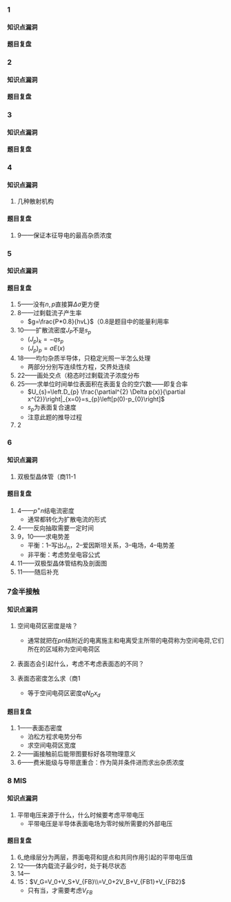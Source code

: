 ### 1

#### 知识点漏洞

#### 题目复盘

### 2

#### 知识点漏洞

#### 题目复盘

### 3

#### 知识点漏洞

#### 题目复盘

### 4

#### 知识点漏洞

1. 几种散射机构

#### 题目复盘

1. 9——保证本征导电的最高杂质浓度

### 5

#### 知识点漏洞

#### 题目复盘

1. 5——没有$n,p$直接算$\Delta \sigma$更方便
2. 8——过剩载流子产生率
   + $g=\frac{P*0.8}{hvL}$（0.8是题目中的能量利用率
3. 10——扩散流密度$J_P$不是$s_p$
   + $(J_p)_k=-qs_p$
   + $(J_p)_p=\sigma E(x)$
4. 18——均匀杂质半导体，只稳定光照一半怎么处理
   + 两部分分别写连续性方程，交界处连续
5. 22——画处交点（稳态时过剩载流子浓度分布
6. 25——求单位时间单位表面积在表面复合的空穴数——即复合率
   + $U_{s}=\left.D_{p} \frac{\partial^{2} \Delta p(x)}{\partial x^{2}}\right|_{x=0}=s_{p}\left[p(0)-p_{0}\right]$
   + $s_p$为表面复合速度
   + 注意此题的推导过程
7. 2



### 6

#### 知识点漏洞

1. 双极型晶体管（商11-1



#### 题目复盘

1. 4——$p^{+}n$结电流密度
   + 通常都转化为扩散电流的形式
2. 4——反向抽取需要一定时间
3. 9，10——求电势差
   + 平衡：1–写出$J_n$，2–爱因斯坦关系，3–电场，4–电势差
   + 非平衡：考虑势垒电容公式
4. 11——双极型晶体管结构及剖面图
5. 11——随后补充



### 7金半接触

#### 知识点漏洞

1. 空间电荷区密度是啥？

   + 通常就把在$pn$结附近的电离施主和电离受主所带的电荷称为空间电荷,它们所在的区域称为空间电荷区

2. 表面态会引起什么，考虑不考虑表面态的不同？

3. 表面态密度怎么求（商1

   + 等于空间电荷区密度$qN_Dx_d$

     

#### 题目复盘

1. 1——表面态密度
   + 泊松方程求电势分布
   + 求空间电荷区宽度
2. 2——画接触前后能带图要标好各项物理意义
3. 6——费米能级与导带底重合：作为简并条件进而求出杂质浓度



### 8  MIS

#### 知识点漏洞

1. 平带电压来源于什么，什么时候要考虑平带电压
   + 平带电压是半导体表面电场为零时候所需要的外部电压

#### 题目复盘

1. 6_绝缘层分为两层，界面电荷和提点和共同作用引起的平带电压值
2. 12——体内载流子最少时，处于耗尽状态
3. 14—
4. 15：$V_G=V_0+V_S+V_{FB}\\=V_0+2V_B+V_{FB1}+V_{FB2}$
   + 只有当，才需要考虑$V_{FB}$

